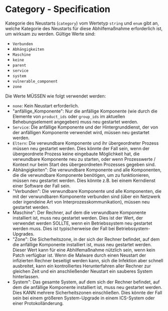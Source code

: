 # Category - Specification

Kategorie des Neustarts (`category`) vom Wertetyp `string` und `enum` gibt an, welche Kategorie des Neustarts für diese Abhilfemaßnahme erforderlich ist, um wirksam zu werden.
Gültige Werte sind:

* `Verbunden`
* `Abhängigkeiten`
* `Maschine`
* `keine`
* `parent`
* `service`
* `system`
* `vulnerable_component`
* `zone`

Die Werte MÜSSEN wie folgt verwendet werden:

* `none`: Kein Neustart erforderlich.
* "anfällige_Komponente": Nur die anfällige Komponente (wie durch die Elemente von `product_ids` oder `group_ids` im aktuellen Behebungselement angegeben) muss neu gestartet werden.
* `Service`: Die anfällige Komponente und der Hintergrunddienst, der von der anfälligen Komponente verwendet wird, müssen neu gestartet werden.
* `Eltern`: Die verwundbare Komponente und ihr übergeordneter Prozess müssen neu gestartet werden.
  Dies könnte der Fall sein, wenn der übergeordnete Prozess keine eingebaute Möglichkeit hat, die verwundbare Komponente neu zu starten, oder wenn Prozesswerte / Kontext nur beim Start des übergeordneten Prozesses gegeben sind.
* Abhängigkeiten": Die verwundbare Komponente und alle Komponenten, die die verwundbare Komponente benötigen, um zu funktionieren, müssen neu gestartet werden.
  Dies könnte z.B. bei einem Kerndienst einer Software der Fall sein.
* "Verbunden": Die verwundbare Komponente und alle Komponenten, die mit der verwundbaren Komponente verbunden sind (über ein Netzwerk oder irgendeine Art von Interprozesskommunikation), müssen neu gestartet werden.
* Maschine": Der Rechner, auf dem die verwundbare Komponente installiert ist, muss neu gestartet werden.
  Dies ist der Wert, der verwendet werden SOLLTE, wenn ein Betriebssystem neu gestartet werden muss.
  Dies ist typischerweise der Fall bei Betriebssystem-Upgrades.
* "Zone": Die Sicherheitszone, in der sich der Rechner befindet, auf dem die anfällige Komponente installiert ist, muss neu gestartet werden.
  Dieser Wert kann für eine Abhilfemaßnahme nützlich sein, wenn kein Patch verfügbar ist.
  Wenn die Malware durch einen Neustart der infizierten Rechner beseitigt werden kann, sich die Infektion aber schnell ausbreitet, kann ein kontrolliertes Herunterfahren aller Rechner zur gleichen Zeit und ein anschließender Neustart ein sauberes System hinterlassen.
* System": Das gesamte System, auf dem sich der Rechner befindet, auf dem die anfällige Komponente installiert ist, muss neu gestartet werden.
  Dies KANN mehrere Sicherheitszonen einschließen. Dies könnte der Fall sein bei einem größeren System-Upgrade in einem ICS-System oder einer Protokolländerung.
